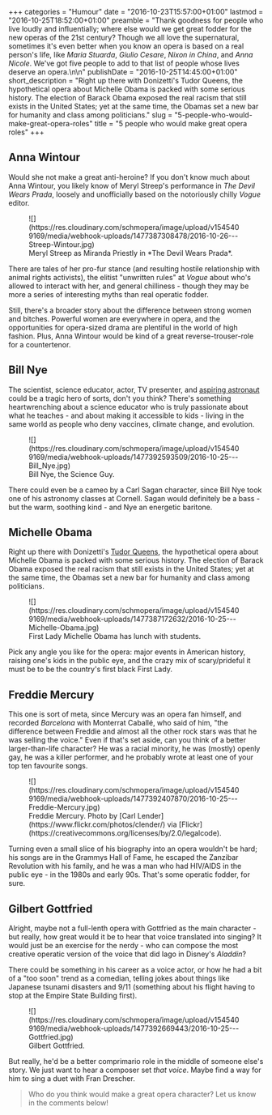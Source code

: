 +++
categories = "Humour"
date = "2016-10-23T15:57:00+01:00"
lastmod = "2016-10-25T18:52:00+01:00"
preamble = "Thank goodness for people who live loudly and influentially; where else would we get great fodder for the new operas of the 21st century? Though we all love the supernatural, sometimes it's even better when you know an opera is based on a real person's life, like *Maria Stuarda*, *Giulio Cesare*, *Nixon in China*, and *Anna Nicole*. We've got five people to add to that list of people whose lives deserve an opera.\n\n"
publishDate = "2016-10-25T14:45:00+01:00"
short_description = "Right up there with Donizetti's Tudor Queens, the hypothetical opera about Michelle Obama is packed with some serious history. The election of Barack Obama exposed the real racism that still exists in the United States; yet at the same time, the Obamas set a new bar for humanity and class among politicians."
slug = "5-people-who-would-make-great-opera-roles"
title = "5 people who would make great opera roles"
+++

## Anna Wintour

Would she not make a great anti-heroine? If you don't know much about Anna Wintour, you likely know of Meryl Streep's performance in *The Devil Wears Prada*, loosely and unofficially based on the notoriously chilly *Vogue* editor. 

<figure data-type="image">
![](https://res.cloudinary.com/schmopera/image/upload/v1545409169/media/webhook-uploads/1477387308478/2016-10-26---Streep-Wintour.jpg)
<figcaption>Meryl Streep as Miranda Priestly in *The Devil Wears Prada*.</figcaption>
</figure>

There are tales of her pro-fur stance (and resulting hostile relationship with animal rights activists), the elitist "unwritten rules" at *Vogue* about who's allowed to interact with her, and general chilliness - though they may be more a series of interesting myths than real operatic fodder. 

Still, there's a broader story about the difference between strong women and bitches. Powerful women are everywhere in opera, and the opportunities for opera-sized drama are plentiful in the world of high fashion. Plus, Anna Wintour would be kind of a great reverse-trouser-role for a countertenor.

## Bill Nye

The scientist, science educator, actor, TV presenter, and [aspiring astronaut](https://en.wikipedia.org/wiki/Bill_Nye#Career) could be a tragic hero of sorts, don't you think? There's something heartwrenching about a science educator who is truly passionate about what he teaches - and about making it accessible to kids - living in the same world as people who deny vaccines, climate change, and evolution. 

<figure data-type="image">
![](https://res.cloudinary.com/schmopera/image/upload/v1545409169/media/webhook-uploads/1477392593509/2016-10-25---Bill_Nye.jpg)
<figcaption>Bill Nye, the Science Guy.</figcaption>
</figure>

There could even be a cameo by a Carl Sagan character, since Bill Nye took one of his astronomy classes at Cornell. Sagan would definitely be a bass - but the warm, soothing kind - and Nye an energetic baritone.

## Michelle Obama

Right up there with Donizetti's [Tudor Queens](http://www.nytimes.com/2013/09/18/arts/music/3-tudor-queens-each-with-her-own-unhappy-ending.html), the hypothetical opera about Michelle Obama is packed with some serious history. The election of Barack Obama exposed the real racism that still exists in the United States; yet at the same time, the Obamas set a new bar for humanity and class among politicians. 

<figure data-type="image">
![](https://res.cloudinary.com/schmopera/image/upload/v1545409169/media/webhook-uploads/1477387172632/2016-10-25---Michelle-Obama.jpg)<figcaption>First Lady Michelle Obama has lunch with students.</figcaption>
</figure>

Pick any angle you like for the opera: major events in American history, raising one's kids in the public eye, and the crazy mix of scary/prideful it must be to be the country's first black First Lady.

## Freddie Mercury

This one is sort of meta, since Mercury was an opera fan himself, and recorded *Barcelona* with Monterrat Caballé, who said of him, "the difference between Freddie and almost all the other rock stars was that he was selling the voice." Even if that's set aside, can you think of a better larger-than-life character? He was a racial minority, he was (mostly) openly gay, he was a killer performer, and he probably wrote at least one of your top ten favourite songs. 

<figure data-type="image">
![](https://res.cloudinary.com/schmopera/image/upload/v1545409169/media/webhook-uploads/1477392407870/2016-10-25---Freddie-Mercury.jpg)<figcaption>Freddie Mercury. Photo by [Carl Lender](https://www.flickr.com/photos/clender/) via [Flickr](https://creativecommons.org/licenses/by/2.0/legalcode).</figcaption>
</figure>

Turning even a small slice of his biography into an opera wouldn't be hard; his songs are in the Grammys Hall of Fame, he escaped the Zanzibar Revolution with his family, and he was a man who had HIV/AIDS in the public eye - in the 1980s and early 90s. That's some operatic fodder, for sure.

## Gilbert Gottfried

Alright, maybe not a full-lenth opera with Gottfried as the main character - but really, how great would it be to hear that voice translated into singing? It would just be an exercise for the nerdy - who can compose the most creative operatic version of the voice that did Iago in Disney's *Aladdin*?

There could be something in his career as a voice actor, or how he had a bit of a "too soon" trend as a comedian, telling jokes about things like Japanese tsunami disasters and 9/11 (something about his flight having to stop at the Empire State Building first).

<figure data-type="image">![](https://res.cloudinary.com/schmopera/image/upload/v1545409169/media/webhook-uploads/1477392669443/2016-10-25---Gottfried.jpg)
<figcaption>Gilbert Gottfried.</figcaption>
</figure>

But really, he'd be a better comprimario role in the middle of someone else's story. We just want to hear a composer set *that voice*. Maybe find a way for him to sing a duet with Fran Drescher.

>Who do you think would make a great opera character? Let us know in the comments below!
